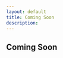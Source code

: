 ```yaml
---
layout: default
title: Coming Soon
description:
---
```


<div class="margin-center">
  <h2>Coming Soon</h2>
</div>